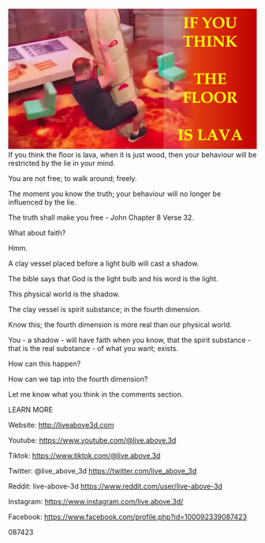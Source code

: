 ![Video cover image](./cover.jpg)
If you think the floor is lava, when it is just wood, then your behaviour will be restricted by the lie in your mind.

You are not free; to walk around; freely.

The moment you know the truth; your behaviour will no longer be influenced by the lie.

The truth shall make you free - John Chapter 8 Verse 32.

What about faith?

Hmm.

A clay vessel placed before a light bulb will cast a shadow.

The bible says that God is the light bulb and his word is the light.

This physical world is the shadow. 

The clay vessel is spirit substance; in the fourth dimension.

Know this; the fourth dimension is more real than our physical world.

You - a shadow - will have faith when you know, that the spirit substance - that is the real substance - of what you want; exists.

How can this happen?

How can we tap into the fourth dimension?

Let me know what you think in the comments section.

LEARN MORE

Website: http://liveabove3d.com

Youtube: https://www.youtube.com/@live.above.3d

Tiktok: https://www.tiktok.com/@live.above.3d

Twitter: @live_above_3d https://twitter.com/live_above_3d

Reddit: live-above-3d https://www.reddit.com/user/live-above-3d

Instagram: https://www.instagram.com/live.above.3d/

Facebook: https://www.facebook.com/profile.php?id=100092339087423

087423

